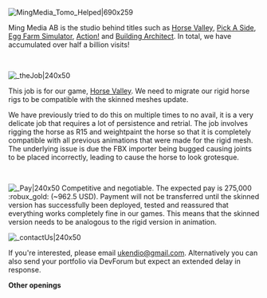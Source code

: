 ![MingMedia_Tomo_Helped|690x259](upload://pGhF8fLQQ6AtznS4cb2smsUATP7.png) 

Ming Media AB is the studio behind titles such as [Horse Valley](https://www.roblox.com/games/2830250344/Horse-Valley-BETA),  [Pick A Side](https://www.roblox.com/games/663655429/Pick-A-Side), [Egg Farm Simulator](https://www.roblox.com/games/1828509885/AUTO-EGGS-Egg-Farm-Simulator), [Action!](https://www.roblox.com/games/1069607513/Action) and [Building Architect](https://www.roblox.com/games/5857383913/ITALY-Building-Architect?refPageId=00371d12-71b1-4519-b06a-3620dbf5328e). In total, we have accumulated over half a billion visits!

<br/>

![_theJob|240x50](upload://ymXAIB4swTCbC1ADvnSKgfgFhsZ.png) 

This job is for our game, [Horse Valley](https://www.roblox.com/games/2830250344/Horse-Valley). We need to migrate our rigid horse rigs to be compatible with the skinned meshes update.

We have previously tried to do this on multiple times to no avail, it is a very delicate job that requires a lot of persistence and retrial. The job involves rigging the horse as R15 and weightpaint the horse so that it is completely compatible with all previous animations that were made for the rigid mesh. The underlying issue is due the FBX importer being bugged causing joints to be placed incorrectly, leading to cause the horse to look grotesque.

</br>

![_Pay|240x50](upload://lmANzVG0Wpf4mHo0M7utyFEeNwb.png) 
Competitive and negotiable. The expected pay is 275,000 :robux_gold: (~962.5 USD). Payment will not be transferred until the skinned version has successfully been deployed, tested and reassured that everything works completely fine in our games. This means that the skinned version needs to be analogous to the rigid version in animation.

![_contactUs|240x50](upload://xPJ4B7nCFTQOLXvZRWfxx5Aujl4.png) 

If you're interested, please email [ ukendio@gmail.com](mailto:ukendio@gmail.com). Alternatively you can also send your portfolio via DevForum but expect an extended delay in response.

**Other openings**
